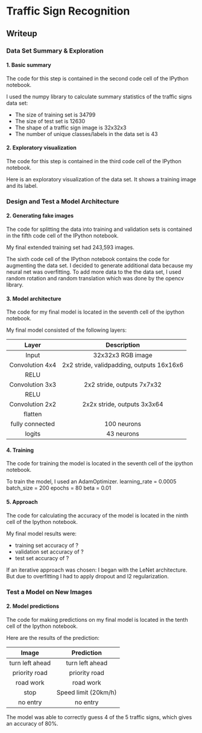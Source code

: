 # **Traffic Sign Recognition** 

## Writeup

[//]: # (Image References)
[image4]: ./new_images/0.png "Traffic Sign 1"
[image5]: ./new_images/2.png "Traffic Sign 2"
[image6]: ./new_images/3.png "Traffic Sign 3"
[image7]: ./new_images/4.png "Traffic Sign 4"
[image8]: ./new_images/5.png "Traffic Sign 5"


### Data Set Summary & Exploration

#### 1. Basic summary

The code for this step is contained in the second code cell of the IPython notebook.  

I used the numpy library to calculate summary statistics of the traffic
signs data set:

* The size of training set is 34799
* The size of test set is 12630
* The shape of a traffic sign image is 32x32x3
* The number of unique classes/labels in the data set is 43

#### 2. Exploratory visualization

The code for this step is contained in the third code cell of the IPython notebook.  

Here is an exploratory visualization of the data set. It shows a training image and its label.


### Design and Test a Model Architecture

#### 2. Generating fake images

The code for splitting the data into training and validation sets is contained in the fifth code cell of the IPython notebook.  

My final extended training set had 243,593 images.

The sixth code cell of the IPython notebook contains the code for augmenting the data set. I decided to generate additional data because my neural net was overfitting. To add more data to the the data set, I used random rotation and random translation which was done by the opencv library.


#### 3. Model architecture

The code for my final model is located in the seventh cell of the ipython notebook. 

My final model consisted of the following layers:

| Layer         		|     Description	        					| 
|:---------------------:|:---------------------------------------------:| 
| Input         		| 32x32x3 RGB image   							| 
| Convolution 4x4     	| 2x2 stride, validpadding, outputs 16x16x6|
| RELU					|												|
| Convolution 3x3	      	| 2x2 stride,  outputs 7x7x32 				|
| RELU	    |   									|
| Convolution 2x2		| 2x2x stride, outputs 3x3x64       									|
| flatten				|        									|dropout
|	fully connected					|	100 neurons											|
|				logits		|		43 neurons														
 


#### 4. Training

The code for training the model is located in the seventh cell of the ipython notebook. 

To train the model, I used an AdamOptimizer.
learning_rate = 0.0005
batch_size = 200
epochs = 80
beta = 0.01

#### 5. Approach

The code for calculating the accuracy of the model is located in the ninth cell of the Ipython notebook.

My final model results were:
* training set accuracy of ?
* validation set accuracy of ? 
* test set accuracy of ?

If an iterative approach was chosen:
I began with the LeNet architecture. But due to overfitting I had to apply dropout and l2 regularization.
 

### Test a Model on New Images


#### 2. Model predictions

The code for making predictions on my final model is located in the tenth cell of the Ipython notebook.

Here are the results of the prediction:

| Image			        |     Prediction	        					| 
|:---------------------:|:---------------------------------------------:| 
| turn left ahead      		| turn left ahead   									| 
| priority road     			| priority road 										|
| road work					| road work											|
| stop	      		| Speed limit (20km/h)					 				|
| no entry			| no entry    							|


The model was able to correctly guess 4 of the 5 traffic signs, which gives an accuracy of 80%. 
